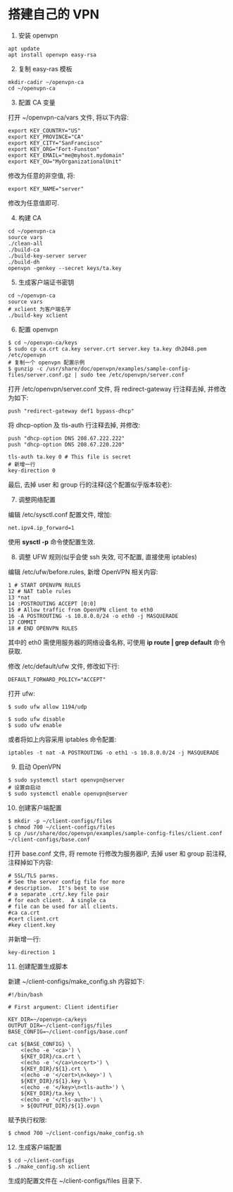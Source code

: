 # 搭建自己的 VPN #

1. 安装 openvpn

```
apt update
apt install openvpn easy-rsa
```

2. 复制 easy-ras 模板

```
mkdir-cadir ~/openvpn-ca
cd ~/openvpn-ca
```

3. 配置 CA 变量

打开 ~/openvpn-ca/vars 文件, 将以下内容:

```
export KEY_COUNTRY="US"
export KEY_PROVINCE="CA"
export KEY_CITY="SanFrancisco"
export KEY_ORG="Fort-Funston"
export KEY_EMAIL="me@myhost.mydomain"
export KEY_OU="MyOrganizationalUnit"
```

修改为任意的非空值, 将:

```
export KEY_NAME="server"
```

修改为任意值即可.

4. 构建 CA

```
cd ~/openvpn-ca
source vars
./clean-all
./build-ca
./build-key-server server
./build-dh
openvpn -genkey --secret keys/ta.key
```

5. 生成客户端证书密钥

```
cd ~/openvpn-ca
source vars
# xclient 为客户端名字
./build-key xclient
```

6. 配置 openvpn

```
$ cd ~/openvpn-ca/keys
$ sudo cp ca.crt ca.key server.crt server.key ta.key dh2048.pem /etc/openvpn
# 复制一个 openvpn 配置示例
$ gunzip -c /usr/share/doc/openvpn/examples/sample-config-files/server.conf.gz | sudo tee /etc/openvpn/server.conf
```

打开 /etc/openvpn/server.conf 文件, 将 redirect-gateway 行注释去掉, 并修改为如下:

```
push "redirect-gateway def1 bypass-dhcp"
```

将 dhcp-option 及 tls-auth 行注释去掉, 并修改:

```
push "dhcp-option DNS 208.67.222.222"
push "dhcp-option DNS 208.67.220.220"

tls-auth ta.key 0 # This file is secret
# 新增一行
key-direction 0
```

最后, 去掉 user 和 group 行的注释(这个配置似乎版本较老):

7. 调整网络配置

编辑 /etc/sysctl.conf 配置文件, 增加:

```
net.ipv4.ip_forward=1
```

使用 **sysctl -p** 命令使配置生效.

8. 调整 UFW 规则(似乎会使 ssh 失效, 可不配置, 直接使用 iptables)

编辑 /etc/ufw/before.rules, 新增 OpenVPN 相关内容:

```
1 # START OPENVPN RULES
12 # NAT table rules
13 *nat
14 :POSTROUTING ACCEPT [0:0] 
15 # Allow traffic from OpenVPN client to eth0
16 -A POSTROUTING -s 10.8.0.0/24 -o eth0 -j MASQUERADE
17 COMMIT
18 # END OPENVPN RULES
```

其中的 eth0 需使用服务器的网络设备名称, 可使用 **ip route | grep default** 命令获取.

修改 /etc/default/ufw 文件, 修改如下行:

```
DEFAULT_FORWARD_POLICY="ACCEPT"
```

打开 ufw:

```
$ sudo ufw allow 1194/udp

$ sudo ufw disable
$ sudo ufw enable
```

或者将如上内容采用 iptables 命令配置:

```
iptables -t nat -A POSTROUTING -o eth1 -s 10.8.0.0/24 -j MASQUERADE
```

9. 启动 OpenVPN

```
$ sudo systemctl start openvpn@server
# 设置自启动
$ sudo systemctl enable openvpn@server
```

10. 创建客户端配置

```
$ mkdir -p ~/client-configs/files
$ chmod 700 ~/client-configs/files
$ cp /usr/share/doc/openvpn/examples/sample-config-files/client.conf ~/client-configs/base.conf
```

打开 base.conf 文件, 将 remote 行修改为服务器IP, 去掉 user 和 group 前注释, 注释掉如下内容:

```
# SSL/TLS parms.
# See the server config file for more
# description.  It's best to use
# a separate .crt/.key file pair
# for each client.  A single ca
# file can be used for all clients.
#ca ca.crt
#cert client.crt
#key client.key
```

并新增一行:

```
key-direction 1
```

11. 创建配置生成脚本

新建 ~/client-configs/make_config.sh 内容如下:

```
#!/bin/bash

# First argument: Client identifier

KEY_DIR=~/openvpn-ca/keys
OUTPUT_DIR=~/client-configs/files
BASE_CONFIG=~/client-configs/base.conf

cat ${BASE_CONFIG} \
    <(echo -e '<ca>') \
    ${KEY_DIR}/ca.crt \
    <(echo -e '</ca>\n<cert>') \
    ${KEY_DIR}/${1}.crt \
    <(echo -e '</cert>\n<key>') \
    ${KEY_DIR}/${1}.key \
    <(echo -e '</key>\n<tls-auth>') \
    ${KEY_DIR}/ta.key \
    <(echo -e '</tls-auth>') \
    > ${OUTPUT_DIR}/${1}.ovpn
```

赋予执行权限:

```
$ chmod 700 ~/client-configs/make_config.sh
```

12. 生成客户端配置

```
$ cd ~/client-configs
$ ./make_config.sh xclient
```

生成的配置文件在 ~/client-configs/files 目录下.